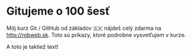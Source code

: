 # Gitujeme o 100 šesť

Môj kurz Git / GitHub od základov 🇸🇰 nájdeš celý zdarma na http://robweb.sk.
Toto sú príkazy, ktoré podrobne vysvetľujem v kurze.

A toto je taktiež text!
